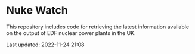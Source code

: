 # Nuke Watch

This repository includes code for retrieving the latest information available on the output of EDF nuclear power plants in the UK.

Last updated: 2022-11-24 21:08